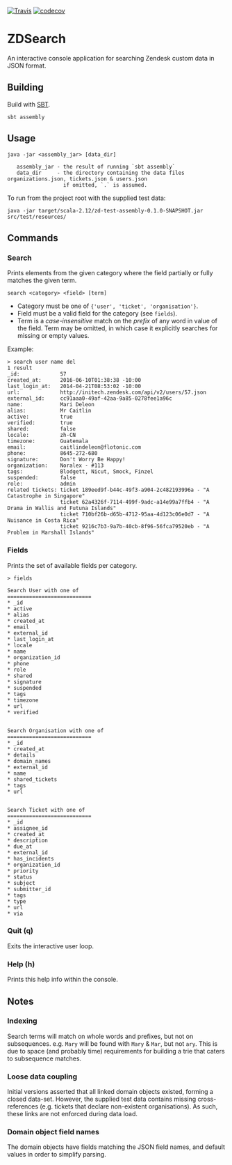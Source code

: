 [![Travis](https://travis-ci.org/Synesso/zd-test.svg?branch=master)](https://travis-ci.org/Synesso/zd-test)
[![codecov](https://codecov.io/gh/Synesso/zd-test/branch/master/graph/badge.svg)](https://codecov.io/gh/Synesso/zd-test)


# ZDSearch

An interactive console application for searching Zendesk custom data in JSON format.

## Building

Build with [SBT](https://www.scala-sbt.org/).

```
sbt assembly
```

## Usage

```
java -jar <assembly_jar> [data_dir]

   assembly_jar - the result of running `sbt assembly`
   data_dir     - the directory containing the data files organizations.json, tickets.json & users.json
                  if omitted, `.` is assumed.
```

To run from the project root with the supplied test data: 

`java -jar target/scala-2.12/zd-test-assembly-0.1.0-SNAPSHOT.jar src/test/resources/`

## Commands

### Search

Prints elements from the given category where the field partially or fully matches the given term.

`search <category> <field> [term]`

* Category must be one of `{'user', 'ticket', 'organisation'}`.
* Field must be a valid field for the category (see `fields`).
* Term is a _case-insensitive_ match on the _prefix_ of any word in value of the field. Term may be omitted, in which
  case it explicitly searches for missing or empty values.

Example:
```
> search user name del
1 result
_id:             57
created_at:      2016-06-10T01:38:38 -10:00
last_login_at:   2014-04-21T08:53:02 -10:00
url:             http://initech.zendesk.com/api/v2/users/57.json
external_id:     cc91aaa0-49af-42aa-9a85-0278fee1a96c
name:            Mari Deleon
alias:           Mr Caitlin
active:          true
verified:        true
shared:          false
locale:          zh-CN
timezone:        Guatemala
email:           caitlindeleon@flotonic.com
phone:           8645-272-680
signature:       Don't Worry Be Happy!
organization:    Noralex - #113
tags:            Blodgett, Nicut, Smock, Finzel
suspended:       false
role:            admin
related tickets: ticket 189eed9f-b44c-49f3-a904-2c482193996a - "A Catastrophe in Singapore"
                 ticket 62a4326f-7114-499f-9adc-a14e99a7ffb4 - "A Drama in Wallis and Futuna Islands"
                 ticket 710bf26b-d65b-4712-95aa-4d123c06e0d7 - "A Nuisance in Costa Rica"
                 ticket 9216c7b3-9a7b-40cb-8f96-56fca79520eb - "A Problem in Marshall Islands"
```

### Fields

Prints the set of available fields per category.

```
> fields

Search User with one of
===========================
* _id
* active
* alias
* created_at
* email
* external_id
* last_login_at
* locale
* name
* organization_id
* phone
* role
* shared
* signature
* suspended
* tags
* timezone
* url
* verified


Search Organisation with one of
===========================
* _id
* created_at
* details
* domain_names
* external_id
* name
* shared_tickets
* tags
* url


Search Ticket with one of
===========================
* _id
* assignee_id
* created_at
* description
* due_at
* external_id
* has_incidents
* organization_id
* priority
* status
* subject
* submitter_id
* tags
* type
* url
* via
```

### Quit (q)

Exits the interactive user loop.

### Help (h)
Prints this help info within the console.

## Notes

### Indexing

Search terms will match on whole words and prefixes, but not on subsequences. 
e.g. `Mary` will be found with `Mary` & `Mar`, but not `ary`.
This is due to space (and probably time) requirements for building a trie that caters to subsequence matches.

### Loose data coupling

Initial versions asserted that all linked domain objects existed, forming a closed data-set. However, the supplied test 
data contains missing cross-references (e.g. tickets that declare non-existent organisations). As such, these links are 
not enforced during data load. 

### Domain object field names

The domain objects have fields matching the JSON field names, and default values in order to simplify parsing.

